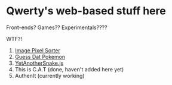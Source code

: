# Qwerty's web-based stuff here

Front-ends? Games?? Experimentals???? 

WTF?!

1. [Image Pixel Sorter](https://qwertyandrew.github.io/imagePixelSorter/)
2. [Guess Dat Pokemon](https://qwertyandrew.github.io/guessDatPokemon/)
3. [YetAnotherSnake.js](https://qwertyandrew.github.io/yetAnotherSnake/)
4. This is C.A.T (done, haven't added here yet)
5. AuthenIt (currently working)
